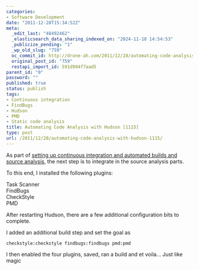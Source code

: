 ```yaml
---
categories:
- Software Development
date: "2011-12-28T15:34:52Z"
meta:
  _edit_last: "48492462"
  _elasticsearch_data_sharing_indexed_on: "2024-11-18 14:54:53"
  _publicize_pending: "1"
  _wp_old_slug: "759"
  oc_commit_id: http://drone-ah.com/2011/12/28/automating-code-analysis-with-hudson-1115/1325086495
  original_post_id: "759"
  restapi_import_id: 591d994f7aad5
parent_id: "0"
password: ""
published: true
status: publish
tags:
- Continuous integration
- FindBugs
- Hudson
- PMD
- Static code analysis
title: Automating Code Analysis with Hudson [1115]
type: post
url: /2011/12/28/automating-code-analysis-with-hudson-1115/
---
```


As part of
[setting up continuous integration and automated builds and source analysis](http://drone-ah.com/2011/12/28/hudson-jenkins-and-continuous-integration-1114/ "Hudson / Jenkins and Continuous Integration [1114]"),
the next step is to integrate in the source analysis parts.

To this end, I installed the following plugins:

Task Scanner\
FindBugs\
CheckStyle\
PMD

After restarting Hudson, there are a few additional configuration bits to
complete.

I added an additional build step and set the goal as

```
checkstyle:checkstyle findbugs:findbugs pmd:pmd
```

I then enabled the four plugins, saved, ran a build and et voila\... Just like
magic


